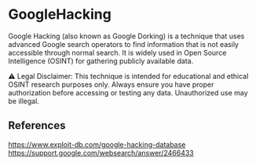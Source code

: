# GoogleHacking
Google Hacking (also known as Google Dorking) is a technique that uses advanced Google search operators to find information that is not easily accessible through normal search. It is widely used in Open Source Intelligence (OSINT) for gathering publicly available data.

⚠️ Legal Disclaimer:
This technique is intended for educational and ethical OSINT research purposes only. Always ensure you have proper authorization before accessing or testing any data. Unauthorized use may be illegal.

## References 
https://www.exploit-db.com/google-hacking-database
https://support.google.com/websearch/answer/2466433
